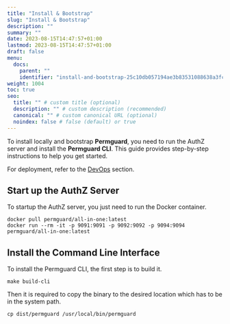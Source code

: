 ```yaml
---
title: "Install & Bootstrap"
slug: "Install & Bootstrap"
description: ""
summary: ""
date: 2023-08-15T14:47:57+01:00
lastmod: 2023-08-15T14:47:57+01:00
draft: false
menu:
  docs:
    parent: ""
    identifier: "install-and-bootstrap-25c10db057194ae3b83531088638a3fc"
weight: 1004
toc: true
seo:
  title: "" # custom title (optional)
  description: "" # custom description (recommended)
  canonical: "" # custom canonical URL (optional)
  noindex: false # false (default) or true
---
```


To install locally and bootstrap **Permguard**, you need to run the AuthZ server and install the **Permguard CLI**.
This guide provides step-by-step instructions to help you get started.

For deployment, refer to the [DevOps](/docs/0.0.x/devops/authz-server/authz-server/) section.

## Start up the AuthZ Server

To startup the AuthZ server, you just need to run the Docker container.

```shell
docker pull permguard/all-in-one:latest
docker run --rm -it -p 9091:9091 -p 9092:9092 -p 9094:9094 permguard/all-in-one:latest
```

## Install the Command Line Interface

To install the Permguard CLI, the first step is to build it.

```shell
make build-cli
```

Then it is required to copy the binary to the desired location which has to be in the system path.

```shell
cp dist/permguard /usr/local/bin/permguard
```
